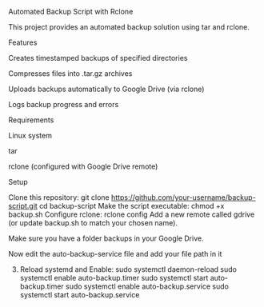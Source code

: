 Automated Backup Script with Rclone

This project provides an automated backup solution using tar and rclone.

Features

Creates timestamped backups of specified directories

Compresses files into .tar.gz archives

Uploads backups automatically to Google Drive (via rclone)

Logs backup progress and errors

Requirements

Linux system

tar

rclone
 (configured with Google Drive remote)

Setup

Clone this repository:
git clone https://github.com/your-username/backup-script.git
cd backup-script
Make the script executable:
chmod +x backup.sh
Configure rclone:
rclone config
Add a new remote called gdrive (or update backup.sh to match your chosen name).

Make sure you have a folder backups in your Google Drive.

Now edit the auto-backup-service file and add your file path in it

3. Reload systemd and Enable:
   sudo systemctl daemon-reload
   sudo systemctl enable auto-backup.timer
   sudo systemctl start auto-backup.timer
   sudo systemctl enable auto-backup.service
   sudo systemctl start auto-backup.service
